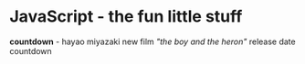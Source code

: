 #  JavaScript - the fun little stuff
**countdown** - hayao miyazaki new film _"the boy and the heron"_ release date countdown
